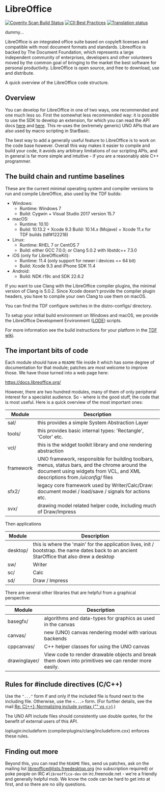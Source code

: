 # LibreOffice
[![Coverity Scan Build Status](https://scan.coverity.com/projects/211/badge.svg)](https://scan.coverity.com/projects/211) [![CII Best Practices](https://bestpractices.coreinfrastructure.org/projects/307/badge)](https://bestpractices.coreinfrastructure.org/projects/307) [![Translation status](https://weblate.documentfoundation.org/widgets/libo_ui-master/-/svg-badge.svg)](https://weblate.documentfoundation.org/engage/libo_ui-master/?utm_source=widget)

dummy...

LibreOffice is an integrated office suite based on copyleft licenses
and compatible with most document formats and standards. Libreoffice
is backed by The Document Foundation, which represents a large
independent community of enterprises, developers and other volunteers
moved by the common goal of bringing to the market the best software
for personal productivity. LibreOffice is open source, and free to
download, use and distribute.

A quick overview of the LibreOffice code structure.

## Overview

You can develop for LibreOffice in one of two ways, one
recommended and one much less so. First the somewhat less recommended
way: it is possible to use the SDK to develop an extension,
for which you can read the API docs [here](https://api.libreoffice.org/)
and [here](https://wiki.openoffice.org/wiki/Documentation/DevGuide).
This re-uses the (extremely generic) UNO APIs that are also used by
macro scripting in StarBasic.

The best way to add a generally useful feature to LibreOffice
is to work on the code base however. Overall this way makes it easier
to compile and build your code, it avoids any arbitrary limitations of
our scripting APIs, and in general is far more simple and intuitive -
if you are a reasonably able C++ programmer.

## The build chain and runtime baselines

These are the current minimal operating system and compiler versions to
run and compile LibreOffice, also used by the TDF builds:

* Windows:
    * Runtime: Windows 7
    * Build: Cygwin + Visual Studio 2017 version 15.7
* macOS:
    * Runtime: 10.10
    * Build: 10.13.2 + Xcode 9.3
      Build: 10.14.x (Mojave) + Xcode 11.x for TDF builds (tdf#122218)
* Linux:
    * Runtime: RHEL 7 or CentOS 7
    * Build: either GCC 7.0.0; or Clang 5.0.2 with libstdc++ 7.3.0
* iOS (only for LibreOfficeKit):
    * Runtime: 11.4 (only support for newer i devices == 64 bit)
    * Build: Xcode 9.3 and iPhone SDK 11.4
* Android:
    * Build: NDK r19c and SDK 22.6.2

If you want to use Clang with the LibreOffice compiler plugins, the minimal
version of Clang is 5.0.2. Since Xcode doesn't provide the compiler plugin
headers, you have to compile your own Clang to use them on macOS.

You can find the TDF configure switches in the distro-configs/ directory.

To setup your initial build environment on Windows and macOS, we provide
the LibreOffice Development Environment
([LODE](https://wiki.documentfoundation.org/Development/lode)) scripts.

For more information see the build instructions for your platform in the
[TDF wiki](https://wiki.documentfoundation.org/Development).

## The important bits of code

Each module should have a `README` file inside it which has some
degree of documentation for that module; patches are most welcome to
improve those. We have those turned into a web page here:

https://docs.libreoffice.org/

However, there are two hundred modules, many of them of only
peripheral interest for a specialist audience. So - where is the
good stuff, the code that is most useful. Here is a quick overview of
the most important ones:

Module    | Description
----------|-------------------------------------------------
sal/      | this provides a simple System Abstraction Layer
tools/    | this provides basic internal types: 'Rectangle', 'Color' etc.
vcl/      | this is the widget toolkit library and one rendering abstraction
framework | UNO framework, responsible for building toolbars, menus, status bars, and the chrome around the document using widgets from VCL, and XML descriptions from */uiconfig/* files
sfx2/     | legacy core framework used by Writer/Calc/Draw: document model / load/save / signals for actions etc.
svx/      | drawing model related helper code, including much of Draw/Impress

Then applications

Module    | Description
----------|-------------------------------------------------
desktop/  | this is where the 'main' for the application lives, init / bootstrap. the name dates back to an ancient StarOffice that also drew a desktop
sw/       | Writer
sc/       | Calc
sd/       | Draw / Impress

There are several other libraries that are helpful from a graphical perspective:

Module    | Description
----------|-------------------------------------------------
basegfx/  | algorithms and data-types for graphics as used in the canvas
canvas/   | new (UNO) canvas rendering model with various backends
cppcanvas/ | C++ helper classes for using the UNO canvas
drawinglayer/ | View code to render drawable objects and break them down into primitives we can render more easily.

## Rules for #include directives (C/C++)

Use the `"..."` form if and only if the included file is found next to the
including file. Otherwise, use the `<...>` form. (For further details, see the
mail [Re: C[++]: Normalizing include syntax ("" vs
<>)](https://lists.freedesktop.org/archives/libreoffice/2017-November/078778.html).)

The UNO API include files should consistently use double quotes, for the
benefit of external users of this API.

loplugin:includeform (compilerplugins/clang/includeform.cxx) enforces these rules.


## Finding out more

Beyond this, you can read the `README` files, send us patches, ask
on the mailing list libreoffice@lists.freedesktop.org (no subscription
required) or poke people on IRC `#libreoffice-dev` on irc.freenode.net -
we're a friendly and generally helpful mob. We know the code can be
hard to get into at first, and so there are no silly questions.
